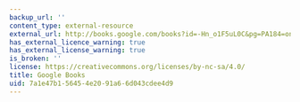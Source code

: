 ```yaml
---
backup_url: ''
content_type: external-resource
external_url: http://books.google.com/books?id=-Hn_o1F5uL0C&pg=PA184=onepage
has_external_licence_warning: true
has_external_license_warning: true
is_broken: ''
license: https://creativecommons.org/licenses/by-nc-sa/4.0/
title: Google Books
uid: 7a1e47b1-5645-4e20-91a6-6d043cdee4d9
---
```

